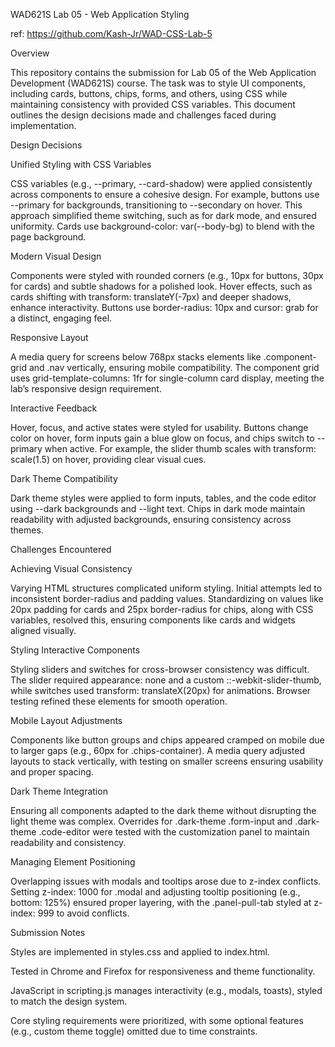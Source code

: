 WAD621S Lab 05 - Web Application Styling

ref: https://github.com/Kash-Jr/WAD-CSS-Lab-5

Overview

This repository contains the submission for Lab 05 of the Web Application Development (WAD621S) course. The task was to style UI components, including cards, buttons, chips, forms, and others, using CSS while maintaining consistency with provided CSS variables. This document outlines the design decisions made and challenges faced during implementation.

Design Decisions

Unified Styling with CSS Variables

CSS variables (e.g., --primary, --card-shadow) were applied consistently across components to ensure a cohesive design. For example, buttons use --primary for backgrounds, transitioning to --secondary on hover. This approach simplified theme switching, such as for dark mode, and ensured uniformity. Cards use background-color: var(--body-bg) to blend with the page background.

Modern Visual Design

Components were styled with rounded corners (e.g., 10px for buttons, 30px for cards) and subtle shadows for a polished look. Hover effects, such as cards shifting with transform: translateY(-7px) and deeper shadows, enhance interactivity. Buttons use border-radius: 10px and cursor: grab for a distinct, engaging feel.

Responsive Layout

A media query for screens below 768px stacks elements like .component-grid and .nav vertically, ensuring mobile compatibility. The component grid uses grid-template-columns: 1fr for single-column card display, meeting the lab’s responsive design requirement.

Interactive Feedback

Hover, focus, and active states were styled for usability. Buttons change color on hover, form inputs gain a blue glow on focus, and chips switch to --primary when active. For example, the slider thumb scales with transform: scale(1.5) on hover, providing clear visual cues.

Dark Theme Compatibility

Dark theme styles were applied to form inputs, tables, and the code editor using --dark backgrounds and --light text. Chips in dark mode maintain readability with adjusted backgrounds, ensuring consistency across themes.

Challenges Encountered

Achieving Visual Consistency

Varying HTML structures complicated uniform styling. Initial attempts led to inconsistent border-radius and padding values. Standardizing on values like 20px padding for cards and 25px border-radius for chips, along with CSS variables, resolved this, ensuring components like cards and widgets aligned visually.

Styling Interactive Components

Styling sliders and switches for cross-browser consistency was difficult. The slider required appearance: none and a custom ::-webkit-slider-thumb, while switches used transform: translateX(20px) for animations. Browser testing refined these elements for smooth operation.

Mobile Layout Adjustments

Components like button groups and chips appeared cramped on mobile due to larger gaps (e.g., 60px for .chips-container). A media query adjusted layouts to stack vertically, with testing on smaller screens ensuring usability and proper spacing.

Dark Theme Integration

Ensuring all components adapted to the dark theme without disrupting the light theme was complex. Overrides for .dark-theme .form-input and .dark-theme .code-editor were tested with the customization panel to maintain readability and consistency.

Managing Element Positioning

Overlapping issues with modals and tooltips arose due to z-index conflicts. Setting z-index: 1000 for .modal and adjusting tooltip positioning (e.g., bottom: 125%) ensured proper layering, with the .panel-pull-tab styled at z-index: 999 to avoid conflicts.

Submission Notes





Styles are implemented in styles.css and applied to index.html.



Tested in Chrome and Firefox for responsiveness and theme functionality.



JavaScript in scripting.js manages interactivity (e.g., modals, toasts), styled to match the design system.



Core styling requirements were prioritized, with some optional features (e.g., custom theme toggle) omitted due to time constraints.
